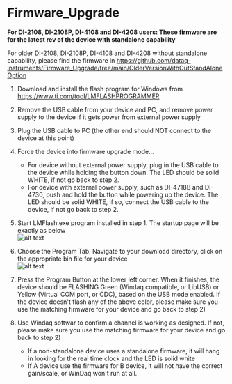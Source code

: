 # Firmware_Upgrade

**For DI-2108, DI-2108P, DI-4108 and DI-4208 users: These firmware are for the latest rev of the device with standalone capability**

For older DI-2108, DI-2108P, DI-4108 and DI-4208 without standalone capability, please find the firmware in https://github.com/dataq-instruments/Firmware_Upgrade/tree/main/OlderVersionWithOutStandAloneOption

1. Download and install the flash program for Windows from https://www.ti.com/tool/LMFLASHPROGRAMMER

2. Remove the USB cable from your device and PC, and remove power supply to the device if it gets power from external power supply

3. Plug the USB cable to PC (the other end should NOT connect to the device at this point)

4. Force the device into firmware upgrade mode...
   - For device without external power supply, plug in the USB cable to the device while holding the button down. The LED should be solid WHITE, if not go back to step 2.
   - For device with external power supply, such as DI-4718B and DI-4730, push and hold the button while powering up the device.  The LED should be solid WHITE, if so, connect the USB cable to the device, if not go back to step 2. 

5. Start LMFlash.exe program installed in step 1. The startup page will be exactly as below <br/>
![alt text](https://www.dataq.com/resources/repository/lmflash1.png)

6. Choose the Program Tab. Navigate to your download directory, click on the appropriate bin file for your device<br/>
![alt text](https://www.dataq.com/resources/repository/lmflash2.png)

7. Press the Program Button at the lower left corner. When it finishes, the device should be FLASHING Green (Windaq compatible, or LibUSB) or Yellow (Virtual COM port, or CDC), based on the USB mode enabled. If the device doesn't flash any of the above color, please make sure you use the matching firmware for your device and go back to step 2)

8. Use Windaq softwar to confirm a channel is working as designed. If not, please make sure you use the matching firmware for your device and go back to step 2)
   - If a non-standalone device uses a standalone firmware, it will hang in looking for the real time clock and the LED is solid white
   - If A device use the firmware for B device, it will not have the correct gain/scale, or WinDaq won't run at all.
